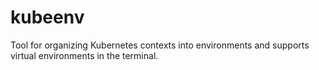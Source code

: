 # kubeenv
Tool for organizing Kubernetes contexts into environments and supports virtual environments in the terminal.
